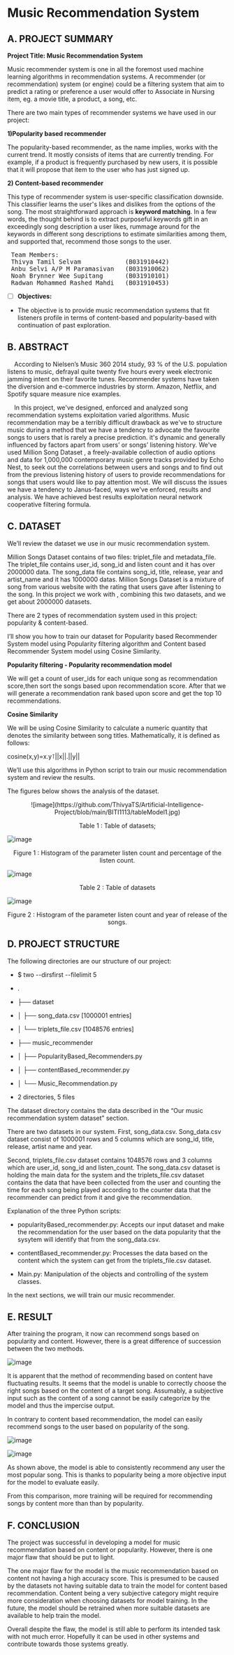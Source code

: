 # Music Recommendation System

## A. PROJECT SUMMARY

**Project Title: Music Recommendation System**

Music recommender system is one in all the foremost used machine learning algorithms in recommendation systems. A recommender (or recommendation) system (or engine) could be a filtering system that aim to predict a rating or preference a user would offer to Associate in Nursing item, eg. a movie title, a product, a song, etc.

There are two main types of recommender systems we have used in our project: 

**1)Popularity based recommender**

The popularity-based recommender, as the name implies, works with the current trend. It mostly consists of items that are currently trending. For example, if a product is frequently purchased by new users, it is possible that it will propose that item to the user who has just signed up.

**2) Content-based recommender**

This type of recommender system is user-specific classification downside. This classifier learns the user's likes and dislikes from the options of the song. The most straightforward approach is **keyword matching**. In a few words, the thought behind is to extract purposeful keywords gift in an exceedingly song description a user likes, rummage around for the keywords in different song descriptions to estimate similarities among them, and supported that, recommend those songs to the user.

<pre>
 Team Members: 
 Thivya Tamil Selvam            (B031910442)
 Anbu Selvi A/P M Paramasivan   (B031910062)
 Noah Brynner Wee Supitang      (B031910101)
 Radwan Mohammed Rashed Mahdi   (B031910453)
</pre>

- [ ] **Objectives:**
- The objective is to provide music recommendation systems that fit listeners profile in terms of content-based and popularity-based  with continuation of past exploration.

##  B. ABSTRACT 

&nbsp; &nbsp; According to Nielsen’s Music 360 2014 study, 93 % of the U.S. population listens to music, defrayal quite twenty five hours every week electronic jamming intent on their favorite tunes. Recommender systems have taken the diversion and e-commerce industries by storm. Amazon, Netflix, and Spotify square measure nice examples.

&nbsp; &nbsp; In this project, we've designed, enforced and analyzed song recommendation systems exploitation varied algorithms. Music recommendation may be a terribly difficult drawback as we've to structure music during a method that we have a tendency to advocate the favourite songs to users that is rarely a precise prediction. it's dynamic and generally influenced by factors apart from users’ or songs’ listening history. We've used Million Song Dataset , a freely-available collection of audio options and data for 1,000,000 contemporary music genre tracks provided by Echo Nest, to seek out the correlations between users and songs and to find out from the previous listening history of users to provide recommendations for songs that users would like to pay attention most. We will discuss the issues we have a tendency to Janus-faced, ways we've enforced, results and analysis. We have achieved best results exploitation neural network cooperative filtering formula.

## C.  DATASET

We’ll review the dataset we use in our music recommendation system.

Million Songs Dataset contains of two files: triplet_file and metadata_file. The triplet_file contains user_id, song_id and listen count and it has over 2000000 data. The song_data file contains song_id, title, release, year and artist_name and it has 1000000 datas. Million Songs Dataset is a mixture of song from various website with the rating that users gave after listening to the song. In this project we work with , combining this two datasets, and we get about 2000000 datasets.

There are 2 types of recommendation system used in this project: popularity & content-based.

I’ll show you how to train our dataset for Popularity based Recommender System model using Popularity filtering algorithm and Content based Recommender System model using Cosine Similarity.

**Popularity filtering - Popularity recommendation model**

We will get a count of user_ids for each unique song as recommendation score,then sort the songs based upon recommendation score. After that we will generate a recommendation rank based upon score and get the top 10 recommendations.


**Cosine Similarity**

We will be using Cosine Similarity to calculate a numeric quantity that denotes the similarity between song titles. Mathematically, it is defined as follows:

cosine(x,y)=x.y⊺||x||.||y|| 

We’ll use this algorithms in Python script to train our music recommendation system and review the results.

The figures below shows the analysis of the dataset. 

<p align="center">
![image](https://github.com/ThivyaTS/Artificial-Intelligence-Project/blob/main/BITI1113/tableModel1.jpg)
 </p>
<p align="center">
Table 1 : Table of datasets;
</p>

![image](https://github.com/ThivyaTS/Artificial-Intelligence-Project/blob/main/BITI1113/histModel1.jpg)
<p align="center">
Figure 1 : Histogram of the parameter listen count and percentage of the listen count.
</p>

![image](https://github.com/ThivyaTS/Artificial-Intelligence-Project/blob/main/BITI1113/tableModel2.jpg)
<p align="center">
Table 2 : Table of datasets
</p>

![image](https://github.com/ThivyaTS/Artificial-Intelligence-Project/blob/main/BITI1113/histModel2.jpg)
<p align="center">
Figure 2 : Histogram of the parameter listen count and year of release of the songs.
</p>

## D.   PROJECT STRUCTURE

The following directories are our structure of our project:
- $ two --dirsfirst --filelimit 5
- .
- ├── dataset
- │   ├── song_data.csv [1000001 entries]
- │   └── triplets_file.csv [1048576 entries]
- ├── music_recommender
- │   ├── PopularityBased_Recommenders.py
- │   ├── contentBased_recommender.py
- │   └── Music_Recommendation.py


- 2 directories, 5 files


The dataset directory contains the data described in the “Our music recommendation system dataset” section.

There are two datasets in our system. 
First, song_data.csv. Song_data.csv dataset consist of 1000001 rows and 5 columns
which are song_id, title, release, artist name and year. 

Second, triplets_file.csv dataset contains 1048576 rows and 3 columns
which are user_id, song_id and listen_count. The song_data.csv dataset is holding the main data for the system and
the triplets_file.csv dataset contains the data that have been collected from the user and counting the time for each song being played
according to the counter data that the recommender can predict from it and give the recommendation.


Explanation of the three Python scripts:

- popularityBased_recommender.py: Accepts our input dataset and make the ‎recommendation for the user based on the data popularity that the sysytem
will identify that from the song_data.csv.

- contentBased_recommender.py: Processes the data based on the content which the system can get from the  triplets_file.csv dataset.

- Main.py: Manipulation of the objects and controlling of the system classes.

In the next sections, we will train our music recommender.



## E. RESULT

After training the program, it now can recommend songs based on popularity and content. However, there is a great difference of succession between the two methods.

![image](https://user-images.githubusercontent.com/86180936/123402779-b0291000-d5da-11eb-8051-c83d73513220.png)

It is apparent that the method of recommending based on content have fluctuating results. It seems that the model is unable to correctly choose the right songs based on the content of a target song. Assumably, a subjective input such as the content of a song cannot be easily categorize by the model and thus the impercise output.

In contrary to content based recommendation, the model can easily recommend songs to the user based on popularity of the song.

![image](https://user-images.githubusercontent.com/86180936/123404891-e4510080-d5db-11eb-99d6-f68acd814962.png)

![image](https://user-images.githubusercontent.com/86180936/123404933-ee72ff00-d5db-11eb-9e8d-dd6a84d3b222.png)

As shown above, the model is able to consistently recommend any user the most popular song. This is thanks to popularity being a more objective input for the model to evaluate easily. 

From this comparison, more training will be required for recommending songs by content more than than by popularity.

## F. CONCLUSION

The project was successful in developing a model for music recommendation based on content or popularity. However, there is one major flaw that should be put to light.

The one major flaw for the model is the music recommendation based on content not having a high accuracy score. This is presumed to be caused by the datasets not having suitable data to train the model for content based recommendation. Content being a very subjective category might require more consideration when choosing datasets for model training. In the future, the model should be retrained when more suitable datasets are available to help train the model.

Overall despite the flaw, the model is still able to perform its intended task with not much error. Hopefully it can be used in other systems and contribute towards those systems greatly.
